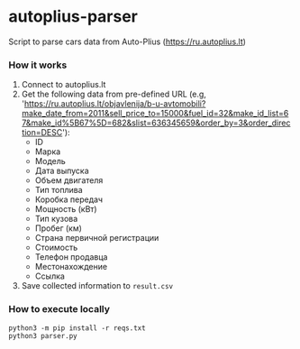 # autoplius-parser
Script to parse cars data from Auto-Plius (https://ru.autoplius.lt)

### How it works
1. Connect to autoplius.lt
2. Get the following data from pre-defined URL (e.g, 'https://ru.autoplius.lt/objavlenija/b-u-avtomobili?make_date_from=2011&sell_price_to=15000&fuel_id=32&make_id_list=67&make_id%5B67%5D=682&slist=636345659&order_by=3&order_direction=DESC'):
    - ID
    - Марка
    - Модель
    - Дата выпуска
    - Объем двигателя
    - Тип топлива
    - Коробка передач
    - Мощность (кВт)
    - Тип кузова
    - Пробег (км)
    - Страна первичной регистрации
    - Стоимость
    - Телефон продавца
    - Местонахождение
    - Ссылка
3. Save collected information to `result.csv`

### How to execute locally
```
python3 -m pip install -r reqs.txt
python3 parser.py
```